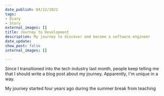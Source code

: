 ```yaml
---
date_publish: 04/12/2022
tags:
- Diary
- Story
external_images: []
title: Journey to Development
description: My journey to discover and become a software engineer
date_update: 
show_post: false
internal_images: []

---
```

Since I transitioned into the tech industry last month, people keep telling me that I should write a blog post about my journey. Apparently, I'm unique in a way.

My journey started four years ago during the summer break from teaching 